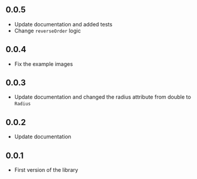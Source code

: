 ## 0.0.5

* Update documentation and added tests
* Change `reverseOrder` logic

## 0.0.4

* Fix the example images

## 0.0.3

* Update documentation and changed the radius attribute from double to `Radius`

## 0.0.2

* Update documentation

## 0.0.1

* First version of the library